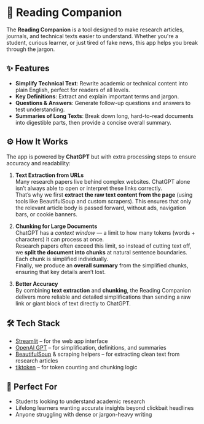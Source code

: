 # 📘 Reading Companion

The **Reading Companion** is a tool designed to make research articles, journals, and technical texts easier to understand. Whether you're a student, curious learner, or just tired of fake news, this app helps you break through the jargon.

## ✨ Features
- **Simplify Technical Text**: Rewrite academic or technical content into plain English, perfect for readers of all levels.  
- **Key Definitions**: Extract and explain important terms and jargon.  
- **Questions & Answers**: Generate follow-up questions and answers to test understanding.  
- **Summaries of Long Texts**: Break down long, hard-to-read documents into digestible parts, then provide a concise overall summary.

## ⚙️ How It Works
The app is powered by **ChatGPT** but with extra processing steps to ensure accuracy and readability:

1. **Text Extraction from URLs**  
   Many research papers live behind complex websites. ChatGPT alone isn’t always able to open or interpret these links correctly.  
   That’s why we first **extract the raw text content from the page** (using tools like BeautifulSoup and custom scrapers). This ensures that only the relevant article body is passed forward, without ads, navigation bars, or cookie banners.  

2. **Chunking for Large Documents**  
   ChatGPT has a *context window* — a limit to how many tokens (words + characters) it can process at once.  
   Research papers often exceed this limit, so instead of cutting text off, we **split the document into chunks** at natural sentence boundaries. Each chunk is simplified individually.  
   Finally, we produce an **overall summary** from the simplified chunks, ensuring that key details aren’t lost.

3. **Better Accuracy**  
   By combining **text extraction** and **chunking**, the Reading Companion delivers more reliable and detailed simplifications than sending a raw link or giant block of text directly to ChatGPT.

## 🛠️ Tech Stack
- [Streamlit](https://streamlit.io/) – for the web app interface  
- [OpenAI GPT](https://platform.openai.com/) – for simplification, definitions, and summaries  
- [BeautifulSoup](https://www.crummy.com/software/BeautifulSoup/) & scraping helpers – for extracting clean text from research articles  
- [tiktoken](https://github.com/openai/tiktoken) – for token counting and chunking logic  

## 🚀 Perfect For
- Students looking to understand academic research  
- Lifelong learners wanting accurate insights beyond clickbait headlines  
- Anyone struggling with dense or jargon-heavy writing
